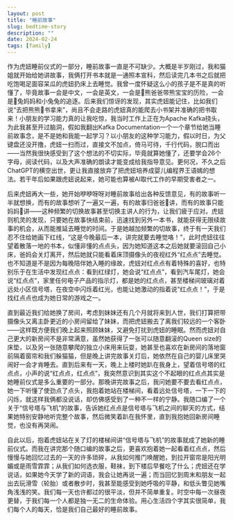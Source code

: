 ```yaml
---
layout: post
title: "睡前故事"
slug: bedtime-story
description: ""
date: 2024-02-24
tags: [family]
---
```


作为虎妞睡前仪式的一部分，睡前故事一直是不可缺少。大概是半岁刚过，我和猫姐就开始给她讲故事，我俩打开书本就是一通照本宣科，然后读完几本书之后就把吃饱喝足面容呆瓜的虎妞扔床上去睡觉。我曾一度怀疑这么小的孩子是不是真的听懂了，毕竟故事一会是中文，一会是英文，一会是🐻熊爸爸带熊宝宝的历险，一会是🐰兔妈妈和小兔兔的追逐。后来我们惊讶的发现，其实虎妞能记住，比如我们说“去把熊熊🐻书拿来”，尚且不会走路的虎妞真的能爬去小书架并准确的把书取来！小朋友的学习能力真的让我吃惊，我当时工作上正在为Apache Kafka挠头，为此我甚至开过脑洞，假如我翻出Kafka Documentation一个一个章节给她当睡前故事念，是不是她和我能一起学习？以小朋友的这种学习能力，假以时日，为父键盘还没开撸，虎妞一扫而过，直接文不加点，倚马可待，千行代码，脱口而出——当然我很快感受到了这个想法的不切实际，毕竟就算她懂了，还要学会26个字母，阅读代码，以及大声准确的朗读才能变成给我指导意见。更何况，不久之后ChatGPT的横空出世，更让我直接放弃了把虎妞培养成婴儿编程界王语嫣的想法。若干年后如果跟虎妞说起来，她可能也算被AI取代工作的早期受害者之一。

后来虎妞再大一些，她开始咿咿呀呀对睡前故事给出各种反馈意见，有的故事听一半就想换，而有的故事想听了一遍又一遍，有的故事归爸爸👨讲，而有的故事只能妈妈👩讲——这种频繁的切换故事甚至切换主讲人的行为，让我们疲于应对。虎妞则机灵的发现，只要她在故事快结束前，迅速找到另外一本书，就能获得无限续故事的机会，从而能推延去睡觉的时间。于是她越加频繁的切故事，终于有一天我们忍不住给她画下红线，“这是今晚最后一本，讲完就要去睡觉咯！”，此时虎妞往往望着散落一地的书本，似懂非懂的点点头，因为她知道这本之后她就要滚回自己小床，爸妈会关灯离开，然后她就只能看着床顶摄像头的夜视红外“红点点”去睡觉。也不知道是不是因为每晚陪伴她入睡的缘故，虎妞对红点点有着特殊的喜好，也特别乐于在生活中发现红点点：看到红绿灯，她会说“红点点”，看到汽车尾灯，她会说“红点点”，家里任何电子产品的指示灯，都是她的红点点，甚至楼梯间玻璃对着远处小区信号塔，在夜空中闪烁着红光，也能让她激动的指着说“红点点！”，于是找红点点也成为她日常的游戏之一。

直到最近我们给她换了房间，考虑到妹妹还有几个月就将来到人世，我们打算把带摄像头又离主卧更近的小房间留给了妹妹，而把虎妞搬去了离我们较远的一个客卧——这样既方便我们晚上起来照顾妹妹，又避免打扰到虎妞的睡眠。然而虎妞对自己更大的新房间不是非常满意，虽然她获得了一张可以随意翻滚的Queen size的床垫，以及另一张随意攀爬的独立小床用来玩耍，她甚至也喜欢在新房间的落地窗前隔着窗帘和我们躲猫猫，但是晚上讲完故事关灯后，她依然在自己的婴儿床里哭闹好一会才肯睡去。直到后来有一天，晚上上楼时她趴在我身上，望着信号塔的红点点，小声的说“红点点，红点点”，我突然意识到其实这个不起眼的红点点其实是她睡前仪式是多么重要的一部分。那晚讲完故事之后，我问她要不要去看红点点，她一下听懂了使劲点了点头，我抱着她站在楼梯间，看着远处信号塔，一下一下的闪烁，就这样我俩都没说话，却仿佛感受到了一种不一样的宁静。我随口编了一个关于“信号塔与飞机”的故事，告诉她红点点是信号塔与飞机之间的聊天的方式，结果她特别安静地听完整个故事，然后微笑着趴在我怀里，直到我抱她回新房间睡觉，也没有再哭闹。

自此以后，抱着虎妞站在关了灯的楼梯间讲“信号塔与飞机”的故事就成了她新的睡前仪式。而我在讲完那个随口编的故事之后，更喜欢抱着她一起看着红点点，然后慢慢与她回忆过去的一天的许多琐碎，从我如何推门唤醒她，到拉开窗帘是阳光明媚或是雨雪霏霏；从我们如何选衣服，鞋袜，到下楼后早餐吃了什么；虎妞还在学说话，如果她今天学了新的词语，我会让她再说一遍；而当回忆到周末和朋友一起出去玩滑雪（轮胎）或者散步时，我甚至能感受到她呼吸的平静，和低头瞥见她嘴角浅浅的笑。我们每一天也许都过的很平淡，但并不简单重复。时空中每一次昼夜更替，于我们每一个人都是独一无二的生命体验。用心生活四个字其实很简单，我们每个人的每天，恰是我们自己最好的睡前故事。